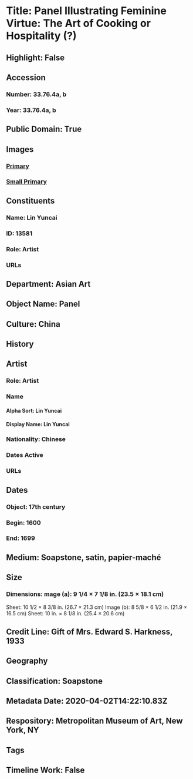 # Title: Panel Illustrating Feminine Virtue: The Art of Cooking or Hospitality (?)
## Highlight: False
## Accession
### Number: 33.76.4a, b
### Year: 33.76.4a, b
## Public Domain: True
## Images
### [Primary](https://images.metmuseum.org/CRDImages/as/original/LC-33_76_4ab_sr1-004.jpg)
### [Small Primary](https://images.metmuseum.org/CRDImages/as/web-large/LC-33_76_4ab_sr1-004.jpg)
## Constituents
### Name: Lin Yuncai
### ID: 13581
### Role: Artist
### URLs
## Department: Asian Art
## Object Name: Panel
## Culture: China
## History
## Artist
### Role: Artist
### Name
#### Alpha Sort: Lin Yuncai
#### Display Name: Lin Yuncai
### Nationality: Chinese
### Dates Active
### URLs
## Dates
### Object: 17th century
### Begin: 1600
### End: 1699
## Medium: Soapstone, satin, papier-maché
## Size
### Dimensions: mage (a): 9 1/4 × 7 1/8 in. (23.5 × 18.1 cm)
Sheet: 10 1/2 × 8 3/8 in. (26.7 × 21.3 cm)
Image (b): 8 5/8 × 6 1/2 in. (21.9 × 16.5 cm)
Sheet: 10 in. × 8 1/8 in. (25.4 × 20.6 cm)
## Credit Line: Gift of Mrs. Edward S. Harkness, 1933
## Geography
## Classification: Soapstone
## Metadata Date: 2020-04-02T14:22:10.83Z
## Respository: Metropolitan Museum of Art, New York, NY
## Tags
## Timeline Work: False